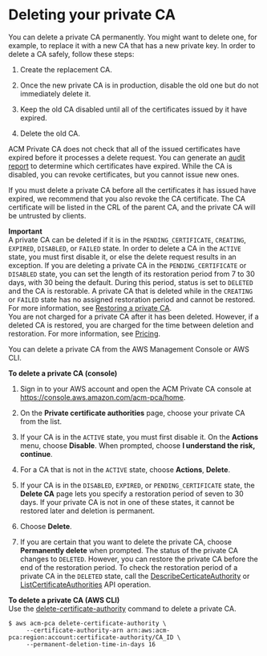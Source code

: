 # Deleting your private CA<a name="PCADeleteCA"></a>

You can delete a private CA permanently\. You might want to delete one, for example, to  replace it with a new CA that has a new private key\. In order to delete a CA safely, follow these steps:

1. Create the replacement CA\.

1. Once the new private CA is in production, disable the old one but do not immediately delete it\.

1. Keep the old CA disabled until all of the certificates issued by it have expired\.

1. Delete the old CA\.

ACM Private CA does not check that all of the issued certificates have expired before it processes a delete request\. You can generate an [audit report](PcaAuditReport.md) to determine which certificates have expired\. While the CA is disabled, you can revoke certificates, but you cannot issue new ones\. 

If you must delete a private CA before all the certificates it has issued have expired, we recommend that you also revoke the CA certificate\. The CA certificate will be listed in the CRL of the parent CA, and the private CA will be untrusted by clients\. 

**Important**  
A private CA can be deleted if it is in the `PENDING_CERTIFICATE`, `CREATING`, `EXPIRED`, `DISABLED`, or `FAILED` state\. In order to delete a CA in the `ACTIVE` state, you must first disable it, or else the delete request results in an exception\. If you are deleting a private CA in the `PENDING_CERTIFICATE` or `DISABLED` state, you can set the length of its restoration period from 7 to 30 days, with 30 being the default\. During this period, status is set to `DELETED` and the CA is restorable\. A private CA that is deleted while in the `CREATING` or `FAILED` state has no assigned restoration period and cannot be restored\. For more information, see [Restoring a private CA](PCARestoreCA.md)\.  
You are not charged for a private CA after it has been deleted\. However, if a deleted CA is restored, you are charged for the time between deletion and restoration\. For more information, see [Pricing](PcaPricing.md)\.

You can delete a private CA from the AWS Management Console or AWS CLI\.

**To delete a private CA \(console\)**

1. Sign in to your AWS account and open the ACM Private CA console at [https://console\.aws\.amazon\.com/acm\-pca/home](https://console.aws.amazon.com/acm-pca/home)\. 

1. On the **Private certificate authorities** page, choose your private CA from the list\.

1. If your CA is in the `ACTIVE` state, you must first disable it\. On the **Actions** menu, choose **Disable**\. When prompted, choose **I understand the risk, continue**\.

1. For a CA that is not in the `ACTIVE` state, choose **Actions**, **Delete**\.

1. If your CA is in the `DISABLED`, `EXPIRED`, or `PENDING_CERTIFICATE` state, the **Delete CA** page lets you specify a restoration period of seven to 30 days\. If your private CA is not in one of these states, it cannot be restored later and deletion is permanent\.

1. Choose **Delete**\.

1. If you are certain that you want to delete the private CA, choose **Permanently delete** when prompted\. The status of the private CA changes to `DELETED`\. However, you can restore the private CA before the end of the restoration period\. To check the restoration period of a private CA in the `DELETED` state, call the [DescribeCerticateAuthority](https://docs.aws.amazon.com/acm-pca/latest/APIReference/API_DescribeCertificateAuthority.html) or [ListCertificateAuthorities](https://docs.aws.amazon.com/acm-pca/latest/APIReference/API_ListCertificateAuthorities.html) API operation\.

**To delete a private CA \(AWS CLI\)**  
Use the [delete\-certificate\-authority](https://docs.aws.amazon.com/cli/latest/reference/acm-pca/delete-certificate-authority.html) command to delete a private CA\.

```
$ aws acm-pca delete-certificate-authority \
     --certificate-authority-arn arn:aws:acm-pca:region:account:certificate-authority/CA_ID \
     --permanent-deletion-time-in-days 16
```